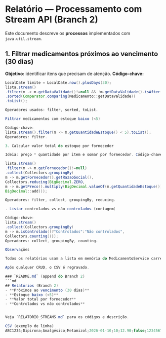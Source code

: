 # Relatório — Processamento com Stream API (Branch 2)


Este documento descreve os **processos** implementados com `java.util.stream`.


## 1. Filtrar medicamentos próximos ao vencimento (30 dias)
**Objetivo:** identificar itens que precisam de atenção.
**Código-chave:**
```java
LocalDate limite = LocalDate.now().plusDays(30);
lista.stream()
.filter(m -> m.getDataValidade()!=null && !m.getDataValidade().isAfter(limite))
.sorted(Comparator.comparing(Medicamento::getDataValidade))
.toList();

Operadores usados: filter, sorted, toList.

Filtrar medicamentos com estoque baixo (<5)

Código-chave:
lista.stream().filter(m -> m.getQuantidadeEstoque() < 5).toList();
Operadores: filter.

3. Calcular valor total do estoque por fornecedor

Ideia: preço * quantidade por item e somar por fornecedor. Código-chave:

lista.stream()
.filter(m -> m.getFornecedor()!=null)
.collect(Collectors.groupingBy(
m -> m.getFornecedor().getRazaoSocial(),
Collectors.reducing(BigDecimal.ZERO,
m -> m.getPreco().multiply(BigDecimal.valueOf(m.getQuantidadeEstoque())),
BigDecimal::add)));

Operadores: filter, collect, groupingBy, reducing.

. Listar controlados vs não controlados (contagem)

Código-chave:
lista.stream()
.collect(Collectors.groupingBy(
m -> m.isControlado()?"Controlados":"Não controlados",
Collectors.counting()));
Operadores: collect, groupingBy, counting.

Observações

Todos os relatórios usam a lista em memória do MedicamentoService carregada do CSV.

Após qualquer CRUD, o CSV é regravado.

### `README.md` (append do Branch 2)
```md
## Relatórios (Branch 2)
- **Próximos ao vencimento (30 dias)**
- **Estoque baixo (<5)**
- **Valor total por fornecedor**
- **Controlados vs não controlados**


Veja `RELATORIO_STREAMS.md` para os códigos e descrição.

CSV (exemplo de linha)
ABC1234;Dipirona;Analgésico;Metamizol;2026-01-10;10;12.90;false;12345678000199;Farmabras;11999999999;contato@farmabras.com;São Paulo;SP
